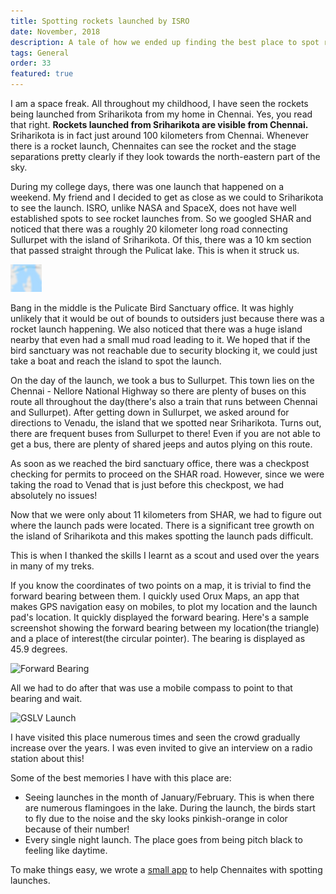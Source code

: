```yaml
---
title: Spotting rockets launched by ISRO
date: November, 2018
description: A tale of how we ended up finding the best place to spot rockets launched from Sriharikota
tags: General
order: 33
featured: true
---
```


I am a space freak. All throughout my childhood, I have seen the rockets being launched from
Sriharikota from my home in Chennai. Yes, you read that right. **Rockets launched from Sriharikota
are visible from Chennai.** Sriharikota is in fact just around 100 kilometers from Chennai.
Whenever there is a rocket launch, Chennaites can see the rocket and the stage separations pretty
clearly if they look towards the north-eastern part of the sky.

During my college days, there was one launch that happened on a weekend. My friend and I decided
to get as close as we could to Sriharikota to see the launch. ISRO, unlike NASA and SpaceX, does not
have well established spots to see rocket launches from. So we googled SHAR and noticed that there
was a roughly 20 kilometer long road connecting Sullurpet with the island of Sriharikota. Of this,
there was a 10 km section that passed straight through the Pulicat lake. This is when it struck us.

<div class="ajanta">
  <img
    class="img-responsive center-block pixelated blur"
    src="/static/images/lowres/shar-road.png" 
    alt="Road to SHAR">

  <img class="img-responsive center-block original">
</div>

Bang in the middle is the Pulicate Bird Sanctuary office. It was highly unlikely that it would be out of
bounds to outsiders just because there was a rocket launch happening. We also noticed that there was
a huge island nearby that even had a small mud road leading to it. We hoped that if the bird sanctuary
was not reachable due to security blocking it, we could just take a boat and reach the island to spot
the launch.

On the day of the launch, we took a bus to Sullurpet. This town lies on the Chennai - Nellore National
Highway so there are plenty of buses on this route all throughout the day(there's also a train that runs
between Chennai and Sullurpet). After getting down in Sullurpet, we asked around for directions to Venadu,
the island that we spotted near Sriharikota. Turns out, there are frequent buses from Sullurpet to there!
Even if you are not able to get a bus, there are plenty of shared jeeps and autos plying on this route.

As soon as we reached the bird sanctuary office, there was a checkpost checking for permits to proceed on the
SHAR road. However, since we were taking the road to Venad that is just before this checkpost, we had
absolutely no issues!

Now that we were only about 11 kilometers from SHAR, we had to figure out where the launch pads were located.
There is a significant tree growth on the island of Sriharikota and this makes spotting the launch pads
difficult.

This is when I thanked the skills I learnt as a scout and used over the years in many of my treks.

If you know the coordinates of two points on a map, it is trivial to find the forward bearing between them.
I quickly used Orux Maps, an app that makes GPS navigation easy on mobiles, to plot my location and the
launch pad's location. It quickly displayed the forward bearing. Here's a sample screenshot showing the
forward bearing between my location(the triangle) and a place of interest(the circular pointer). The
bearing is displayed as 45.9 degrees.

<div class="portrait-image">
  <img data-src="/static/images/forward-bearing.jpg" src="" alt="Forward Bearing">
</div>

All we had to do after that was use a mobile compass to point to that bearing and wait.

<div class="portrait-image">
  <img data-src="/static/images/gslv.jpg" src="" alt="GSLV Launch">
</div>

I have visited this place numerous times and seen the crowd gradually increase over the years. I was even
invited to give an interview on a radio station about this!

Some of the best memories I have with this place are:

* Seeing launches in the month of January/February. This is when there are numerous flamingoes in the lake.
  During the launch, the birds start to fly due to the noise and the sky looks pinkish-orange in
  color because of their number!
* Every single night launch. The place goes from being pitch black to feeling like daytime.

To make things easy, we wrote a [small app](https://github.com/Messier-Labs/rocket-watch/) to help Chennaites
with spotting launches.
